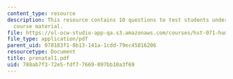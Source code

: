 ```yaml
---
content_type: resource
description: This resource contains 10 questions to test students understanding of
  course material.
file: https://ol-ocw-studio-app-qa.s3.amazonaws.com/courses/hst-071-human-reproductive-biology-fall-2005/788ab7f372e5fdf77669097bb10a3f69_prenatal1.pdf
file_type: application/pdf
parent_uid: 078183f1-8b13-141a-1cdd-79ec45816206
resourcetype: Document
title: prenatal1.pdf
uid: 788ab7f3-72e5-fdf7-7669-097bb10a3f69
---
```

